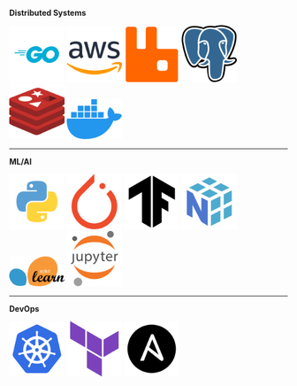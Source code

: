 **Distributed Systems**

<span>
  <a href="https://golang.org/" target="_blank"><img src="resources/logos/go.svg" width="100" title="Go" /></a>
  <a href="https://aws.amazon.com/" target="_blank"><img src="resources/logos/aws.svg" width="100" title="AWS" /></a>
  <a href="https://rabbitmq.com/" target="_blank"><img src="resources/logos/rabbitmq.svg" width="100" title="RabbitMQ" /></a>
  <a href="https://www.postgresql.org/" target="_blank"><img src="resources/logos/postgres.svg" width="100" title="Postgres" /></a>
  <a href="https://redis.io/" target="_blank"><img src="resources/logos/redis.svg" width="100" title="Redis" /></a>
  <a href="https://www.docker.com/" target="_blank"><img src="resources/logos/docker.svg" width="100" title="Docker" /></a>
</span>

<br>
<hr>

**ML/AI**

<span>
  <a href="https://www.python.org/" target="_blank"><img src="resources/logos/python.svg" width="100" title="Python" /></a>
  <a href="https://pytorch.org/" target="_blank"><img src="resources/logos/pytorch.svg" width="100" title="PyTorch" /></a>
  <a href="https://www.tensorflow.org/" target="_blank"><img src="resources/logos/tensorflow.svg" width="100" title="TensorFlow" /></a>
  <a href="https://numpy.org/" target="_blank"><img src="resources/logos/numpy.svg" width="100" title="NumPy" /></a>
  <a href="https://scikit-learn.org/" target="_blank"><img src="resources/logos/scikit-learn.svg" width="100" title="Scikit-Learn" /></a>
  <a href="https://jupyter.org/" target="_blank"><img src="resources/logos/jupyter.svg" width="100" title="Jupyter" /></a>
</span>

<br>
<hr>

**DevOps**

<span>
  <a href="https://kubernetes.io/" target="_blank"><img src="resources/logos/kubernetes.svg" width="100" title="Kubernetes" /></a>
  <a href="https://www.terraform.io/" target="_blank"><img src="resources/logos/terraform.svg" width="100" title="Terraform" /></a>
  <a href="https://www.ansible.com/" target="_blank"><img src="resources/logos/ansible.svg" width="100" title="Ansible" /></a>
</span>
